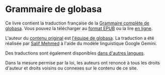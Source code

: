 # Grammaire de globasa

Ce livre contient la traduction française de la [Grammaire complète de globasa][cgg-link].
Vous pouvez la télécharger au [format EPUB][epub-link] ou la lire [en ligne][web-link].

L'auteur du [contenu original][oc-link] est [l'équipe de globasa][gb-link].
La traduction a été réalisée par [Salif Mehmed][sm-link] à l'aide du modèle linguistique Google Gemini.

Des traductions sont également disponibles [dans d'autres langues][all-link].

Dans la mesure permise par la loi, les auteurs ont renoncé à tous les droits d'auteur et droits voisins ou connexes sur le contenu de ce site.

[cgg-link]:https://salif.github.io/gramati-fe-globasa/spa/
[epub-link]:Gramati_fe_Globasa_Mesi_2_Nyan_2025_Fransesa_Gemini.epub
[web-link]:https://salif.github.io/gramati-fe-globasa/fr-gemini/
[oc-link]:https://xwexi.globasa.net/spa/gramati
[gb-link]:https://globasa.net/
[sm-link]:https://salif.eu/
[all-link]:https://salif.github.io/gramati-fe-globasa/
